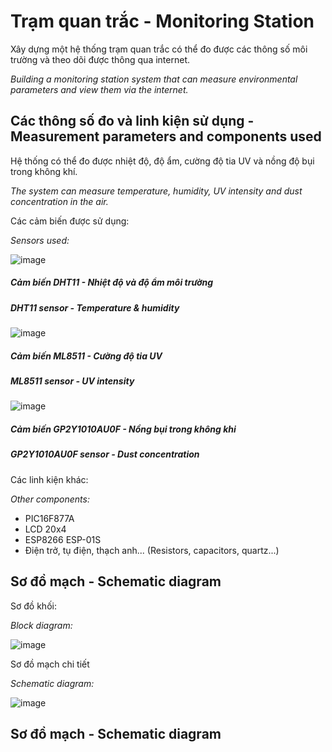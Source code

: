 # Trạm quan trắc - Monitoring Station

Xây dựng một hệ thống trạm quan trắc có thể đo được các thông số môi trường và theo dõi được thông qua internet.

*Building a monitoring station system that can measure environmental parameters and view them via the internet.*

## Các thông số đo và linh kiện sử dụng - Measurement parameters and components used

Hệ thống có thể đo được nhiệt độ, độ ẩm, cường độ tia UV và nồng độ bụi trong không khí.

*The system can measure temperature, humidity, UV intensity and dust concentration in the air.*

Các cảm biến được sử dụng:

*Sensors used:*

![image](https://user-images.githubusercontent.com/94043610/173487907-3da29dfc-f264-45b0-9764-e1c20872fe34.png)

##### Cảm biến DHT11 - Nhiệt độ và độ ẩm môi trường
##### DHT11 sensor - Temperature & humidity

![image](https://user-images.githubusercontent.com/94043610/173489273-121d2db7-6290-479e-84a7-f6d9466315b1.png)

##### Cảm biến ML8511 - Cường độ tia UV
##### ML8511 sensor - UV intensity

![image](https://user-images.githubusercontent.com/94043610/173488367-b10e3196-7c83-4c13-979c-6593d3d4d49c.png)

##### Cảm biến GP2Y1010AU0F - Nồng bụi trong không khi
##### GP2Y1010AU0F sensor - Dust concentration

Các linh kiện khác:

*Other components:*

* PIC16F877A
* LCD 20x4
* ESP8266 ESP-01S
* Điện trở, tụ điện, thạch anh... (Resistors, capacitors, quartz...)

## Sơ đồ mạch - Schematic diagram

Sơ đồ khối:

*Block diagram:*

![image](https://user-images.githubusercontent.com/94043610/173498388-e883a330-8eb6-4a1c-b6c9-718ceb0a47bb.png)

Sơ đồ mạch chi tiết

*Schematic diagram:*

![image](https://user-images.githubusercontent.com/94043610/173498469-9dacbda0-4565-450f-aac2-69d4b8172543.png)

## Sơ đồ mạch - Schematic diagram
